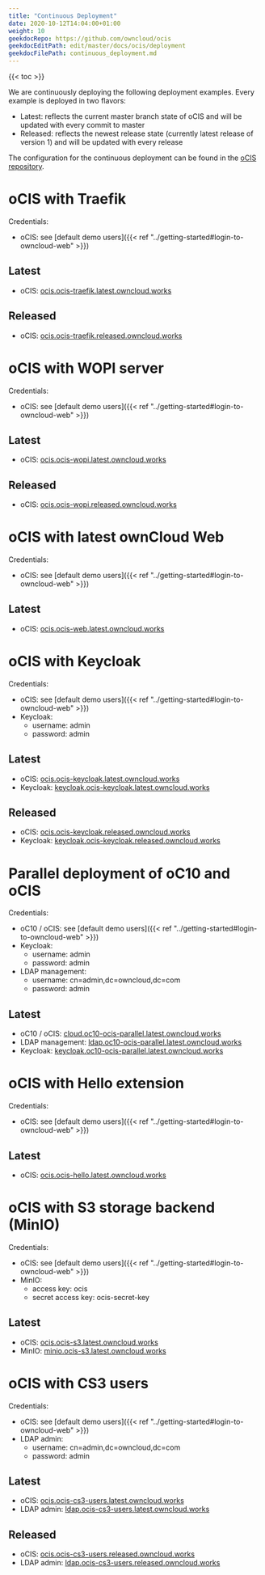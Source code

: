 ```yaml
---
title: "Continuous Deployment"
date: 2020-10-12T14:04:00+01:00
weight: 10
geekdocRepo: https://github.com/owncloud/ocis
geekdocEditPath: edit/master/docs/ocis/deployment
geekdocFilePath: continuous_deployment.md
---
```


{{< toc >}}

We are continuously deploying the following deployment examples. Every example is deployed in two flavors:

- Latest: reflects the current master branch state of oCIS and will be updated with every commit to master
- Released: reflects the newest release state (currently latest release of version 1) and will be updated with every release

The configuration for the continuous deployment can be found in the [oCIS repository](https://github.com/owncloud/ocis/tree/master/deployments/continuous-deployment-config).

# oCIS with Traefik

Credentials:

- oCIS: see [default demo users]({{< ref "../getting-started#login-to-owncloud-web" >}})

## Latest

- oCIS: [ocis.ocis-traefik.latest.owncloud.works](https://ocis.ocis-traefik.latest.owncloud.works)

## Released

- oCIS: [ocis.ocis-traefik.released.owncloud.works](https://ocis.ocis-traefik.released.owncloud.works)

# oCIS with WOPI server

Credentials:

- oCIS: see [default demo users]({{< ref "../getting-started#login-to-owncloud-web" >}})

## Latest

- oCIS: [ocis.ocis-wopi.latest.owncloud.works](https://ocis.ocis-wopi.latest.owncloud.works)

## Released

- oCIS: [ocis.ocis-wopi.released.owncloud.works](https://ocis.ocis-wopi.released.owncloud.works)

# oCIS with latest ownCloud Web

Credentials:

- oCIS: see [default demo users]({{< ref "../getting-started#login-to-owncloud-web" >}})

## Latest

- oCIS: [ocis.ocis-web.latest.owncloud.works](https://ocis.ocis-web.latest.owncloud.works)

# oCIS with Keycloak

Credentials:

- oCIS: see [default demo users]({{< ref "../getting-started#login-to-owncloud-web" >}})
- Keycloak:
  - username: admin
  - password: admin

## Latest

- oCIS: [ocis.ocis-keycloak.latest.owncloud.works](https://ocis.ocis-keycloak.latest.owncloud.works)
- Keycloak: [keycloak.ocis-keycloak.latest.owncloud.works](https://keycloak.ocis-keycloak.latest.owncloud.works)

## Released

- oCIS: [ocis.ocis-keycloak.released.owncloud.works](https://ocis.ocis-keycloak.released.owncloud.works)
- Keycloak: [keycloak.ocis-keycloak.released.owncloud.works](https://keycloak.ocis-keycloak.released.owncloud.works)

# Parallel deployment of oC10 and oCIS

Credentials:

- oC10 / oCIS: see [default demo users]({{< ref "../getting-started#login-to-owncloud-web" >}})
- Keycloak:
  - username: admin
  - password: admin
- LDAP management:
  - username: cn=admin,dc=owncloud,dc=com
  - password: admin

## Latest

- oC10 / oCIS: [cloud.oc10-ocis-parallel.latest.owncloud.works](https://cloud.oc10-ocis-parallel.latest.owncloud.works)
- LDAP management: [ldap.oc10-ocis-parallel.latest.owncloud.works](https://ldap.oc10-ocis-parallel.latest.owncloud.works)
- Keycloak: [keycloak.oc10-ocis-parallel.latest.owncloud.works](https://keycloak.oc10-ocis-parallel.latest.owncloud.works)

# oCIS with Hello extension

Credentials:

- oCIS: see [default demo users]({{< ref "../getting-started#login-to-owncloud-web" >}})

## Latest

- oCIS: [ocis.ocis-hello.latest.owncloud.works](https://ocis.ocis-hello.latest.owncloud.works)

# oCIS with S3 storage backend (MinIO)

Credentials:

- oCIS: see [default demo users]({{< ref "../getting-started#login-to-owncloud-web" >}})
- MinIO:
  - access key: ocis
  - secret access key: ocis-secret-key

## Latest

- oCIS: [ocis.ocis-s3.latest.owncloud.works](https://ocis.ocis-s3.latest.owncloud.works)
- MinIO: [minio.ocis-s3.latest.owncloud.works](https://minio.ocis-s3.latest.owncloud.works)

# oCIS with CS3 users

Credentials:

- oCIS: see [default demo users]({{< ref "../getting-started#login-to-owncloud-web" >}})
- LDAP admin:
  - username: cn=admin,dc=owncloud,dc=com
  - password: admin

## Latest

- oCIS: [ocis.ocis-cs3-users.latest.owncloud.works](https://ocis.ocis-cs3-users.latest.owncloud.works)
- LDAP admin: [ldap.ocis-cs3-users.latest.owncloud.works](https://ldap.ocis-cs3-users.latest.owncloud.works)

## Released

- oCIS: [ocis.ocis-cs3-users.released.owncloud.works](https://ocis.ocis-cs3-users.released.owncloud.works)
- LDAP admin: [ldap.ocis-cs3-users.released.owncloud.works](https://ldap.ocis-cs3-users.released.owncloud.works)
